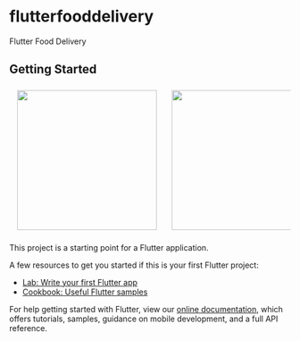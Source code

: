 # flutterfooddelivery

Flutter Food Delivery

## Getting Started

<style>
   table td, table th {
       padding: 6px 13px;
       border: 1px solid #fff;
   }
</style>

<div style="text-align: center"><table><tr>
  <td style="text-align: center">
  <a href="https://twitter.com/BlueAquilae/status/1049315328835182592">
    <img src="https://user-images.githubusercontent.com/29988949/82576684-d14d4080-9b3e-11ea-810e-e4f5a4bb275d.jpg"
    width="250">
    </a>
</td>

<td style="text-align: center">
  <a href="https://marcinszalek.pl/flutter/filter-menu-ui-challenge/">
<img src="https://user-images.githubusercontent.com/29988949/82576812-fe015800-9b3e-11ea-8c62-c7766729d6fa.jpg"
width="250">
  </a>
</td>

<td style="text-align: center">
  <a href="https://marcinszalek.pl/flutter/filter-menu-ui-challenge/">
<img src="https://user-images.githubusercontent.com/29988949/82576848-0ce80a80-9b3f-11ea-8b98-ce13e57bd1ea.jpg"
width="250">
  </a>
</td>

</tr></table></div>

This project is a starting point for a Flutter application.

A few resources to get you started if this is your first Flutter project:

- [Lab: Write your first Flutter app](https://flutter.dev/docs/get-started/codelab)
- [Cookbook: Useful Flutter samples](https://flutter.dev/docs/cookbook)

For help getting started with Flutter, view our
[online documentation](https://flutter.dev/docs), which offers tutorials,
samples, guidance on mobile development, and a full API reference.
